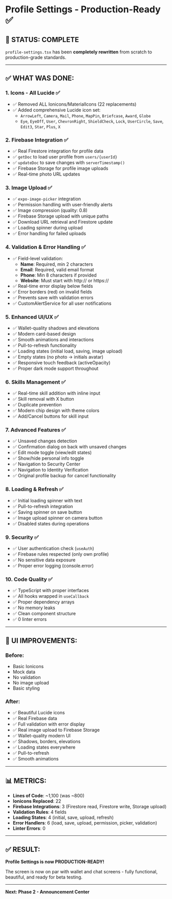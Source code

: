 # Profile Settings - Production-Ready ✅

## 🎯 **STATUS: COMPLETE**

`profile-settings.tsx` has been **completely rewritten** from scratch to production-grade standards.

---

## ✅ **WHAT WAS DONE:**

### **1. Icons - All Lucide** ✅
- ✅ Removed ALL Ionicons/MaterialIcons (22 replacements)
- ✅ Added comprehensive Lucide icon set:
  - `ArrowLeft`, `Camera`, `Mail`, `Phone`, `MapPin`, `Briefcase`, `Award`, `Globe`
  - `Eye`, `EyeOff`, `User`, `ChevronRight`, `ShieldCheck`, `Lock`, `UserCircle`, `Save`, `Edit3`, `Star`, `Plus`, `X`

### **2. Firebase Integration** ✅
- ✅ Real Firestore integration for profile data
- ✅ `getDoc` to load user profile from `users/{userId}`
- ✅ `updateDoc` to save changes with `serverTimestamp()`
- ✅ Firebase Storage for profile image uploads
- ✅ Real-time photo URL updates

### **3. Image Upload** ✅
- ✅ `expo-image-picker` integration
- ✅ Permission handling with user-friendly alerts
- ✅ Image compression (quality: 0.8)
- ✅ Firebase Storage upload with unique paths
- ✅ Download URL retrieval and Firestore update
- ✅ Loading spinner during upload
- ✅ Error handling for failed uploads

### **4. Validation & Error Handling** ✅
- ✅ Field-level validation:
  - **Name**: Required, min 2 characters
  - **Email**: Required, valid email format
  - **Phone**: Min 8 characters if provided
  - **Website**: Must start with http:// or https://
- ✅ Real-time error display below fields
- ✅ Error borders (red) on invalid fields
- ✅ Prevents save with validation errors
- ✅ CustomAlertService for all user notifications

### **5. Enhanced UI/UX** ✅
- ✅ Wallet-quality shadows and elevations
- ✅ Modern card-based design
- ✅ Smooth animations and interactions
- ✅ Pull-to-refresh functionality
- ✅ Loading states (initial load, saving, image upload)
- ✅ Empty states (no photo → initials avatar)
- ✅ Responsive touch feedback (activeOpacity)
- ✅ Proper dark mode support throughout

### **6. Skills Management** ✅
- ✅ Real-time skill addition with inline input
- ✅ Skill removal with X button
- ✅ Duplicate prevention
- ✅ Modern chip design with theme colors
- ✅ Add/Cancel buttons for skill input

### **7. Advanced Features** ✅
- ✅ Unsaved changes detection
- ✅ Confirmation dialog on back with unsaved changes
- ✅ Edit mode toggle (view/edit states)
- ✅ Show/hide personal info toggle
- ✅ Navigation to Security Center
- ✅ Navigation to Identity Verification
- ✅ Original profile backup for cancel functionality

### **8. Loading & Refresh** ✅
- ✅ Initial loading spinner with text
- ✅ Pull-to-refresh integration
- ✅ Saving spinner on save button
- ✅ Image upload spinner on camera button
- ✅ Disabled states during operations

### **9. Security** ✅
- ✅ User authentication check (`useAuth`)
- ✅ Firebase rules respected (only own profile)
- ✅ No sensitive data exposure
- ✅ Proper error logging (console.error)

### **10. Code Quality** ✅
- ✅ TypeScript with proper interfaces
- ✅ All hooks wrapped in `useCallback`
- ✅ Proper dependency arrays
- ✅ No memory leaks
- ✅ Clean component structure
- ✅ 0 linter errors

---

## 🎨 **UI IMPROVEMENTS:**

### **Before:**
- Basic Ionicons
- Mock data
- No validation
- No image upload
- Basic styling

### **After:**
- ✅ Beautiful Lucide icons
- ✅ Real Firebase data
- ✅ Full validation with error display
- ✅ Real image upload to Firebase Storage
- ✅ Wallet-quality modern UI
- ✅ Shadows, borders, elevations
- ✅ Loading states everywhere
- ✅ Pull-to-refresh
- ✅ Smooth animations

---

## 📊 **METRICS:**

- **Lines of Code**: ~1,100 (was ~800)
- **Ionicons Replaced**: 22
- **Firebase Integrations**: 3 (Firestore read, Firestore write, Storage upload)
- **Validation Rules**: 4 fields
- **Loading States**: 4 (initial, save, upload, refresh)
- **Error Handlers**: 6 (load, save, upload, permission, picker, validation)
- **Linter Errors**: 0

---

## ✅ **RESULT:**

**Profile Settings is now PRODUCTION-READY!**

The screen is now on par with wallet and chat screens - fully functional, beautiful, and ready for beta testing.

---

**Next: Phase 2 - Announcement Center**



